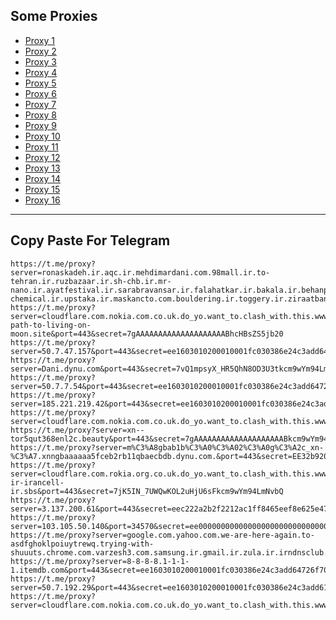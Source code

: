 Some Proxies
---
- [Proxy 1](https://t.me/proxy?server=ronaskadeh.ir.aqc.ir.mehdimardani.com.98mall.ir.to-tehran.ir.ruzbazaar.ir.sh-chb.ir.mr-nano.ir.ayatfestival.ir.sarabravansar.ir.falahatkar.ir.bakala.ir.behanpolymer.ir.mtes-chemical.ir.upstaka.ir.maskancto.com.bouldering.ir.toggery.ir.ziraatbankasi.pics.&port=443&secret=eeda411655b684fe87abf58ec2235e28167765622e62616c652e6972)
- [Proxy 2](https://t.me/proxy?server=cloudflare.com.nokia.com.co.uk.do_yo.want_to.clash_with.this.www.microsoft.com.there_is_no.place_like.localhost.www.bing.com.count_with_me.cyou.org.now_sudo.rm.again_to_fight.everyone.i_am.the_internet_manager.sbs.new-path-to-living-on-moon.site&port=443&secret=7gAAAAAAAAAAAAAAAAAAAABhcHBsZS5jb20)
- [Proxy 3](https://t.me/proxy?server=50.7.47.157&port=443&secret=ee1603010200010001fc030386e24c3add64726f70626f782e636f6d)
- [Proxy 4](https://t.me/proxy?server=Dani.dynu.com&port=443&secret=7vQ1mpsyX_HR5QhN8OD3U3tkcm9wYm94LmNvbQ==)
- [Proxy 5](https://t.me/proxy?server=50.7.7.54&port=443&secret=ee1603010200010001fc030386e24c3add64726f70626f782e636f6d)
- [Proxy 6](https://t.me/proxy?server=185.221.219.42&port=443&secret=ee1603010200010001fc030386e24c3add676f6f676c652e636f6d)
- [Proxy 7](https://t.me/proxy?server=cloudflare.com.nokia.com.co.uk.do_yo.want_to.clash_with.this.www.microsoft.com.there_is_no.place_like.localhost.www.bing.com.count_with_me.cyou.com.now_sudo.rm_rf.ddns.net.we_are_here.again_to_fight.everyone.i_am.the_internet.special_p_php.nexgen.tours&port=443&secret=7gAAAAAAAAAAAAAAAAAAAABhcHBsZS5jb20)
- [Proxy 8](https://t.me/proxy?server=xn--tor5qut368enl2c.beauty&port=443&secret=7gAAAAAAAAAAAAAAAAAAAABkcm9wYm94LmNvbQ)
- [Proxy 9](https://t.me/proxy?server=m%C3%A8gbab1b%C3%A0%C3%A02%C3%A0g%C3%A2c_xn-%C3%A7.xnngbaaaaaa5fceb2rb11qbaecbdb.dynu.com.&port=443&secret=EE32b920dffb51643028e2f6b878d4eac1202020202020202020202020202020)
- [Proxy 10](https://t.me/proxy?server=cloudflare.com.rokia.org.co.uk.do_yo.want_to.clash_with.this.www.microsoft.com.there_is_no.place_like.localhost.www.bing.com.count_with_me.cyou.org.now_sudo.rm.again_to_fight.everyone.i_am.the_internet.irancell-ir-irancell-ir.sbs&port=443&secret=7jK5IN_7UWQwKOL2uHjU6sFkcm9wYm94LmNvbQ)
- [Proxy 11](https://t.me/proxy?server=3.137.200.61&port=443&secret=eec222a2b2f2212ac1ff8465eef8e625e47777772e6c6c6c6465622e636f2e756b)
- [Proxy 12](https://t.me/proxy?server=103.105.50.140&port=34570&secret=ee000000000000000000000000000000006d79736f6e2e64756f6c696e676f2e636f6d)
- [Proxy 13](https://t.me/proxy?server=google.com.yahoo.com.we-are-here-again.to-asdfghoklpoiuytrewq.trying-with-shuuuts.chrome.com.varzesh3.com.samsung.ir.gmail.ir.zula.ir.irndnsclub.lol.&port=443&secret=7gAAAAAAAAAAAAAAAAAAAABkcm9wYm94LmNvbQ%3D%3D)
- [Proxy 14](https://t.me/proxy?server=8-8-8-8.1-1-1-1.itemdb.com&port=443&secret=ee1603010200010001fc030386e24c3add64726f70626f782e636f6d)
- [Proxy 15](https://t.me/proxy?server=50.7.192.29&port=443&secret=ee1603010200010001fc030386e24c3add6170706c652e636f6d)
- [Proxy 16](https://t.me/proxy?server=cloudflare.com.nokia.com.co.uk.do_yo.want_to.clash_with.this.www.microsoft.com.there_is_no.place_like.localhost.www.bing.com.count_with_me.cyou.com.now_sudo.rm_rf.ddns.net.we_are_here.again_to_fight.everyone.i_am.the_internet.specp.onetop.mtproxysa.live.&port=443&secret=7gAAAAAAAAAAAAAAAAAAAABhcHBsZS5jb20)
---
Copy Paste For Telegram
---
```
https://t.me/proxy?server=ronaskadeh.ir.aqc.ir.mehdimardani.com.98mall.ir.to-tehran.ir.ruzbazaar.ir.sh-chb.ir.mr-nano.ir.ayatfestival.ir.sarabravansar.ir.falahatkar.ir.bakala.ir.behanpolymer.ir.mtes-chemical.ir.upstaka.ir.maskancto.com.bouldering.ir.toggery.ir.ziraatbankasi.pics.&port=443&secret=eeda411655b684fe87abf58ec2235e28167765622e62616c652e6972
https://t.me/proxy?server=cloudflare.com.nokia.com.co.uk.do_yo.want_to.clash_with.this.www.microsoft.com.there_is_no.place_like.localhost.www.bing.com.count_with_me.cyou.org.now_sudo.rm.again_to_fight.everyone.i_am.the_internet_manager.sbs.new-path-to-living-on-moon.site&port=443&secret=7gAAAAAAAAAAAAAAAAAAAABhcHBsZS5jb20
https://t.me/proxy?server=50.7.47.157&port=443&secret=ee1603010200010001fc030386e24c3add64726f70626f782e636f6d
https://t.me/proxy?server=Dani.dynu.com&port=443&secret=7vQ1mpsyX_HR5QhN8OD3U3tkcm9wYm94LmNvbQ==
https://t.me/proxy?server=50.7.7.54&port=443&secret=ee1603010200010001fc030386e24c3add64726f70626f782e636f6d
https://t.me/proxy?server=185.221.219.42&port=443&secret=ee1603010200010001fc030386e24c3add676f6f676c652e636f6d
https://t.me/proxy?server=cloudflare.com.nokia.com.co.uk.do_yo.want_to.clash_with.this.www.microsoft.com.there_is_no.place_like.localhost.www.bing.com.count_with_me.cyou.com.now_sudo.rm_rf.ddns.net.we_are_here.again_to_fight.everyone.i_am.the_internet.special_p_php.nexgen.tours&port=443&secret=7gAAAAAAAAAAAAAAAAAAAABhcHBsZS5jb20
https://t.me/proxy?server=xn--tor5qut368enl2c.beauty&port=443&secret=7gAAAAAAAAAAAAAAAAAAAABkcm9wYm94LmNvbQ
https://t.me/proxy?server=m%C3%A8gbab1b%C3%A0%C3%A02%C3%A0g%C3%A2c_xn-%C3%A7.xnngbaaaaaa5fceb2rb11qbaecbdb.dynu.com.&port=443&secret=EE32b920dffb51643028e2f6b878d4eac1202020202020202020202020202020
https://t.me/proxy?server=cloudflare.com.rokia.org.co.uk.do_yo.want_to.clash_with.this.www.microsoft.com.there_is_no.place_like.localhost.www.bing.com.count_with_me.cyou.org.now_sudo.rm.again_to_fight.everyone.i_am.the_internet.irancell-ir-irancell-ir.sbs&port=443&secret=7jK5IN_7UWQwKOL2uHjU6sFkcm9wYm94LmNvbQ
https://t.me/proxy?server=3.137.200.61&port=443&secret=eec222a2b2f2212ac1ff8465eef8e625e47777772e6c6c6c6465622e636f2e756b
https://t.me/proxy?server=103.105.50.140&port=34570&secret=ee000000000000000000000000000000006d79736f6e2e64756f6c696e676f2e636f6d
https://t.me/proxy?server=google.com.yahoo.com.we-are-here-again.to-asdfghoklpoiuytrewq.trying-with-shuuuts.chrome.com.varzesh3.com.samsung.ir.gmail.ir.zula.ir.irndnsclub.lol.&port=443&secret=7gAAAAAAAAAAAAAAAAAAAABkcm9wYm94LmNvbQ%3D%3D
https://t.me/proxy?server=8-8-8-8.1-1-1-1.itemdb.com&port=443&secret=ee1603010200010001fc030386e24c3add64726f70626f782e636f6d
https://t.me/proxy?server=50.7.192.29&port=443&secret=ee1603010200010001fc030386e24c3add6170706c652e636f6d
https://t.me/proxy?server=cloudflare.com.nokia.com.co.uk.do_yo.want_to.clash_with.this.www.microsoft.com.there_is_no.place_like.localhost.www.bing.com.count_with_me.cyou.com.now_sudo.rm_rf.ddns.net.we_are_here.again_to_fight.everyone.i_am.the_internet.specp.onetop.mtproxysa.live.&port=443&secret=7gAAAAAAAAAAAAAAAAAAAABhcHBsZS5jb20
```
